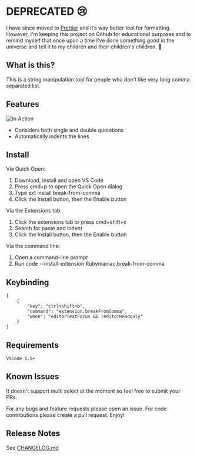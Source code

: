 # DEPRECATED 😢
I have since moved to [Prettier](https://prettier.io) and it’s way better tool for formatting. However, I'm keeping this project on Github for educational purposes and to remind myself that once upon a time I’ve done something good in the universe and tell it to my children and their children's children. 👴

## What is this?

This is a string manipulation tool for people who don't like very long comma separated list.

## Features

![In Action](images/break-from-comma.gif)

- Considers both single and double quotations
- Automatically indents the lines

## Install
Via Quick Open:

1. Download, install and open VS Code
2. Press cmd+p to open the Quick Open dialog
3. Type ext install break-from-comma
4. Click the Install button, then the Enable button

Via the Extensions tab:

1. Click the extensions tab or press cmd+shift+x
2. Search for paste and indent
3. Click the Install button, then the Enable button

Via the command line:

1. Open a command-line prompt
2. Run code --install-extension Rubymaniac.break-from-comma

## Keybinding

```
[
    {
        "key": "ctrl+shift+b",
        "command": "extension.breakFromComma",
        "when": "editorTextFocus && !editorReadonly"
    }
]
```

## Requirements

```
VSCode 1.5+
```

## Known Issues

It doesn't support multi select at the moment so feel free to submit your PRs.

For any bugs and feature requests please open an issue. For code contributions please create a pull request. Enjoy!

## Release Notes

See [CHANGELOG.md](CHANGELOG.md)
